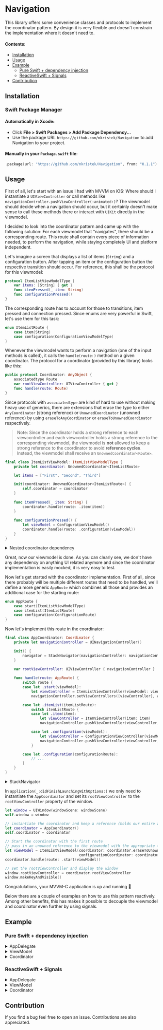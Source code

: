 # Navigation

This library offers some convenience classes and protocols to implement the coordinator pattern. By design it is very flexible and doesn't constrain the implementation where it doesn't need to.

#### Contents:

- [Installation](#installation)
- [Usage](#usage)
- [Example](#example)
    - [Pure Swift + dependency injection](#pure-swift--dependency-injection)
    - [ReactiveSwift + Signals](#reactiveswift--signals)
- [Contribution](#contribution)

## Installation

### Swift Package Manager

#### Automatically in Xcode:

- Click **File > Swift Packages > Add Package Dependency...**  
- Use the package URL `https://github.com/nkristek/Navigation` to add Navigation to your project.

#### Manually in your `Package.swift` file:

```swift
.package(url: "https://github.com/nkristek/Navigation", from: "0.1.1")
```

## Usage

First of all, let's start with an issue I had with MVVM on iOS: 
Where should I instantiate a `UIViewController` or call methods like `navigationController.pushViewController(:animated:)`? The viewmodel should decide when a navigation should occur, but it certainly doesn't make sense to call these methods there or interact with `UIKit` directly in the viewmodel.

I decided to look into the coordinator pattern and came up with the following solution:
For each viewmodel that "navigates", there should be a corresponding route. This route shall contain every piece of information needed, to perform the navigation, while staying completely UI and platform independent.

Let's imagine a screen that displays a list of items (`String`) and a configuration button. After tapping an item or the configuration button the respective transition should occur.
For reference, this shall be the protocol for this viewmodel:
```swift
protocol ItemListViewModelType {
    var items: [String] { get }
    func itemPressed(_ item: String)
    func configurationPressed()
}
```

The corresponding route has to account for those to transitions, item pressed and connection pressed. Since enums are very powerful in Swift, let's use them for this task:

```swift
enum ItemListRoute {
    case item(String)
    case configuration(ConfigurationViewModelType)
}
```

Whenever the viewmodel wants to perform a navigation (one of the input methods is called), it calls the `handle(route:)` method on a given coordinator. The protocol for a coordinator (provided by this library) looks like this:
```swift
public protocol Coordinator: AnyObject {
    associatedtype Route
    var rootViewController: UIViewController { get }
    func handle(route: Route)
}
```

Since protocols with `associatedtype` are kind of hard to use without making heavy use of generics, there are extensions that erase the type to either `AnyCoordinator` (strong reference) or `UnownedCoordinator` (unowned reference) by using `eraseToAnyCoordinator` or `eraseToUnownedCoordinator` respectively. 
> Note: Since the coordinator holds a strong reference to each viewcontroller and each viewcontroller holds a strong reference to the corresponding viewmodel, the viewmodel is **not** allowed to keep a strong reference to the coordinator to avoid **reference cycles**. 
Instead, the viewmodel shall receive an `UnownedCoordinator<Route>`.

```swift
final class ItemListViewModel: ItemListViewModelType {
    private let coordinator: UnownedCoordinator<ItemListRoute>

    let items = ["First", "Second", "Third"]

    init(coordinator: UnownedCoordinator<ItemListRoute>) {
        self.coordinator = coordinator
    }
    
    func itemPressed(_ item: String) {
        coordinator.handle(route: .item(item))
    }
	
    func configurationPressed() {
        let viewModel = ConfigurationViewModel()
        coordinator.handle(route: .configuration(viewModel))
    }
}
```

<details>
  <summary>Nested coordinator dependency</summary>

If the `ConfigurationViewModel` itself performs navigation, just add this dependency as a separate coordinator parameter. Don't worry, both routes will be implemented by the same coordinator.
```swift
final class ItemListViewModel: ItemListViewModelType {
    private let coordinator: UnownedCoordinator<ItemListRoute>
    private let configurationCoordinator: UnownedCoordinator<ConfigurationRoute>

    let items = ["First", "Second", "Third"]

    init(coordinator: UnownedCoordinator<ItemListRoute>, 
         configurationCoordinator: UnownedCoordinator<ConfigurationRoute>) {
        self.coordinator = coordinator
        self.configurationCoordinator = configurationCoordinator
    }

    func itemPressed(_ item: String) {
        coordinator.handle(route: .item(item))
    }
	
    func configurationPressed() {
        let viewModel = ConfigurationViewModel(coordinator: configurationCoordinator)
        coordinator.handle(route: .configuration(viewModel))
    }
}
```

</details>

Great, now our viewmodel is done. As you can clearly see, we don't have any dependency on anything UI related anymore and since the coordinator implementation is easily mocked, it is very easy to test.

Now let's get started with the coordinator implementation. First of all, since there probably will be multiple different routes that need to be handled, we'll define a more generic `AppRoute` which combines all those and provides an additional case for the starting route:
```swift
enum AppRoute {
    case start(ItemListViewModelType)
    case itemList(ItemListRoute)
    case configuration(ConfigurationRoute)
}
```

Now let's implement this route in the coordinator:
```swift
final class AppCoordinator: Coordinator {
    private let navigationController = UINavigationController()

    init() {
        navigator = StackNavigator(navigationController: navigationController)
    }

    var rootViewController: UIViewController { navigationController }
    
    func handle(route: AppRoute) {
        switch route {
        case let .start(viewModel):
            let viewController = ItemListViewController(viewModel: viewModel)
            navigationController.setViewControllers([viewController], animated: true)

        case let .itemList(itemListRoute):
            switch itemListRoute {
            case let .item(item):
                let viewController = ItemViewController(item: item)
                navigationController.pushViewController(viewController, animated: true)

            case let .configuration(viewModel):
                let viewController = ConfigurationViewController(viewModel: viewModel)
                navigationController.pushViewController(viewController, animated: true)
            }

        case let .configuration(configurationRoute):
            // ...
        }
    }
}
```

<details>
  <summary>StackNavigator<Route></summary>
	
There is also some syntactic sugar in form of a `StackNavigator<Route>` which provides more functionality regarding programatic pop behavior (e.g. popping back to a specific route):
```swift
final class AppCoordinator: Coordinator {
    private let navigator: StackNavigator<AppRoute>

    private let navigationController = UINavigationController()

    init() {
        navigator = StackNavigator(navigationController: navigationController)
    }

    var rootViewController: UIViewController { navigationController }

    func handle(route: AppRoute) {
        switch route {
        case let .start(viewModel):
            let viewController = ItemListViewController(viewModel: viewModel)
            navigator.set([(route: route, viewController: viewController)], animated: false)

        case let .itemList(itemListRoute):
            switch listRoute {
            case let .item(item):
                let viewController = ItemViewController(item: item)
                navigator.push(route: route, viewController: viewController, animated: true)

            case let .configuration(viewModel):
                let viewController = ConfigurationViewController(viewModel: viewModel)
                navigator.push(route: route, viewController: viewController, animated: true)
            }

        case let .configuration(configurationRoute):
            // ...
        }
    }
}
```

</details>

In `application(_:didFinishLaunchingWithOptions:)` we only need to instantiate the `AppCoordinator` and set its `rootViewController` to the `rootViewController` property of the window.
```swift
let window = UIWindow(windowScene: windowScene)
self.window = window

// instantiate the coordinator and keep a reference (holds our entire application hierarchy)
let coordinator = AppCoordinator()
self.coordinator = coordinator

// Start the coordinator with the first route
// pass in an unowned reference to the viewmodel with the appropriate transform to convert the ItemListRoute/ConfigurationRoute to AppRoute
let viewModel = ItemListViewModel(coordinator: coordinator.eraseToUnownedCoordinator(transform: AppRoute.itemList),
                                  configurationCoordinator: coordinator.eraseToUnownedCoordinator(transform: AppRoute.configuration))
coordinator.handle(route: .start(viewModel))

// set the rootViewController and display the window
window.rootViewController = coordinator.rootViewController
window.makeKeyAndVisible()
```

Congratulations, your MVVM-C application is up and running 🎉

Below there are a couple of examples on how to use this pattern reactively. Among other benefits, this has makes it possible to decouple the viewmodel and coordinator even further by using signals.

## Example
### Pure Swift + dependency injection

<details>
  <summary>AppDelegate</summary>
	
```swift
let window = UIWindow(windowScene: windowScene)
self.window = window

let coordinator = AppCoordinator()
self.coordinator = coordinator

let viewModel = ItemListViewModel(coordinator: coordinator.eraseToUnownedCoordinator(transform: AppRoute.itemList),
                                  configurationCoordinator: coordinator.eraseToUnownedCoordinator(transform: AppRoute.configuration))
coordinator.handle(route: .start(viewModel))

window.rootViewController = coordinator.rootViewController
window.makeKeyAndVisible()
```

</details>

<details>
  <summary>ViewModel</summary>
	
```swift
enum ItemListRoute {
    case item(String)
    case configuration(ConfigurationViewModelType)
}

protocol ItemListViewModelType {
    var items: [String] { get }
    func itemPressed(_ item: String)
    func connectionPressed()
}

final class ItemListViewModel: ItemListViewModelType {
    private let coordinator: UnownedCoordinator<ItemListRoute>
    private let configurationCoordinator: UnownedCoordinator<ConfigurationRoute>

    let items = ["First", "Second", "Third"]

    init(coordinator: UnownedCoordinator<ItemListRoute>, 
         configurationCoordinator: UnownedCoordinator<ConfigurationRoute>) {
        self.coordinator = coordinator
        self.configurationCoordinator = configurationCoordinator
    }

    func itemPressed(_ item: String) {
        coordinator.handle(route: .item(item))
    }
	
    func connectionPressed() {
        let viewModel = ConfigurationViewModel(coordinator: configurationCoordinator)
        coordinator.handle(route: .configuration(viewModel))
    }
}
```

</details>

<details>
  <summary>Coordinator</summary>
	
```swift
enum AppRoute {
    case start(ItemListViewModelType)
    case itemList(ItemListRoute)
    case configuration(ConfigurationRoute)
}

final class AppCoordinator: Coordinator {
    private let navigator: StackNavigator<AppRoute>

    private let navigationController = UINavigationController()

    init() {
        navigator = StackNavigator(navigationController: navigationController)
    }

    var rootViewController: UIViewController { navigationController }

    func handle(route: AppRoute) {
        switch route {
        case let .start(viewModel):
            let viewController = ItemListViewController(viewModel: viewModel)
            navigator.set([(route: route, viewController: viewController)], animated: false)

        case let .itemList(itemListRoute):
            switch listRoute {
            case let .item(item):
                let viewController = ItemViewController(item: item)
                navigator.push(route: route, viewController: viewController, animated: true)

            case let .configuration(viewModel):
                let viewController = ConfigurationViewController(viewModel: viewModel)
                navigator.push(route: route, viewController: viewController, animated: true)
            }

        case let .configuration(configurationRoute):
            // ...
        }
    }
}
```

</details>

### ReactiveSwift + Signals

<details>
  <summary>AppDelegate</summary>
	
```swift
let window = UIWindow(windowScene: windowScene)
self.window = window

let coordinator = AppCoordinator()
self.coordinator = coordinator

let viewModel = ItemListViewModel()
coordinator.handle(route: .start(viewModel))

window.rootViewController = coordinator.rootViewController
window.makeKeyAndVisible()
```

</details>

<details>
  <summary>ViewModel</summary>
	
```swift
enum ItemListRoute {
    case item(String)
    case configuration(ConfigurationViewModelType)
}

protocol ItemListViewModelType {
    var navigationSignal: Signal<ItemListRoute, Never> { get }
    var items: Property<[String]> { get }
    var itemPressedObserver: Signal<String, Never>.Observer { get }
    var connectionPressedObserver: Signal<Void, Never>.Observer { get }
}

final class ItemListViewModel: ItemListViewModelType {
    private let (lifetime, token) = Lifetime.make()
    let (navigationSignal, navigationObserver) = Signal<ItemListRoute, Never>.pipe()
    let items = Property(value: ["First", "Second", "Third"])
    let (itemPressedSignal, itemPressedObserver) = Signal<String, Never>.pipe()
    let (connectionPressedSignal, connectionPressedObserver) = Signal<Void, Never>.pipe()

    init() {
        lifetime += itemPressedSignal
            .map(ItemListRoute.item)
            .observe(navigationObserver)
		
        lifetime += connectionPressedSignal
            .map { _ in
                let viewModel = ConfigurationViewModel()
                return .configuration(viewModel)
            }
            .observe(navigationObserver)
    }
}
```

</details>

<details>
  <summary>Coordinator</summary>
	
```swift
enum AppRoute {
    case start(ItemListViewModelType)
    case itemList(ItemListRoute)
    case configuration(ConfigurationRoute)
}

final class AppCoordinator: Coordinator, ReactiveExtensionsProvider {
    private let navigator: StackNavigator<AppRoute>

    private let navigationController = UINavigationController()

    init() {
        navigator = StackNavigator(navigationController: navigationController)
    }

    var rootViewController: UIViewController { navigationController }

    func handle(route: AppRoute) {
        switch route {
        case let .start(viewModel):
            let viewController = ItemListViewController(viewModel: viewModel)
            reactive.handle <~ viewModel.navigationSignal
			    .take(duringLifetimeOf: viewController)
			    .map(AppRoute.itemList)
            navigator.set([(route: route, viewController: viewController)], animated: false)

        case let .itemList(itemListRoute):
            switch listRoute {
            case let .item(item):
                let viewController = ItemViewController(item: item)
                navigator.push(route: route, viewController: viewController, animated: true)

            case let .configuration(viewModel):
                let viewController = ConfigurationViewController(viewModel: viewModel)
                reactive.handle <~ viewModel.navigationSignal
				    .take(duringLifetimeOf: viewController)
				    .map(AppRoute.configuration)
                navigator.push(route: route, viewController: viewController, animated: true)
            }

        case let .configuration(configurationRoute):
            // ...
        }
    }
}
```

</details>

## Contribution

If you find a bug feel free to open an issue. Contributions are also appreciated.
